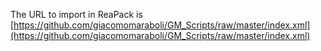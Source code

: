 The URL to import in ReaPack is [https://github.com/giacomomaraboli/GM_Scripts/raw/master/index.xml](https://github.com/giacomomaraboli/GM_Scripts/raw/master/index.xml)
